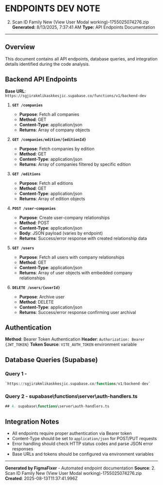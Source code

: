 # ENDPOINTS DEV NOTE
2. Scan ID Family New (View User Modal working)-1755025074276.zip
**Generated:** 8/13/2025, 7:37:41 AM
**Type:** API Endpoints Documentation

---

## Overview
This document contains all API endpoints, database queries, and integration details identified during the code analysis.

## Backend API Endpoints

**Base URL**: `https://sgjirakmlikaskkesjic.supabase.co/functions/v1/backend-dev`

1. **`GET /companies`**
   - **Purpose**: Fetch all companies
   - **Method**: GET
   - **Content-Type**: application/json
   - **Returns**: Array of company objects

2. **`GET /companies/edition/{editionId}`**
   - **Purpose**: Fetch companies by edition
   - **Method**: GET
   - **Content-Type**: application/json
   - **Returns**: Array of companies filtered by specific edition

3. **`GET /editions`**
   - **Purpose**: Fetch all editions
   - **Method**: GET
   - **Content-Type**: application/json
   - **Returns**: Array of edition objects

4. **`POST /user-companies`**
   - **Purpose**: Create user-company relationships
   - **Method**: POST
   - **Content-Type**: application/json
   - **Body**: JSON payload (varies by endpoint)
   - **Returns**: Success/error response with created relationship data

5. **`GET /users`**
   - **Purpose**: Fetch all users with company relationships
   - **Method**: GET
   - **Content-Type**: application/json
   - **Returns**: Array of user objects with embedded company relationships

6. **`DELETE /users/{userId}`**
   - **Purpose**: Archive user
   - **Method**: DELETE
   - **Content-Type**: application/json
   - **Returns**: Success/error response confirming user archival

## Authentication

**Method**: Bearer Token Authentication
**Header**: `Authorization: Bearer {JWT_TOKEN}`
**Token Source**: `VITE_AUTH_TOKEN` environment variable

## Database Queries (Supabase)

### Query 1 - 
```sql
`https://sgjirakmlikaskkesjic.supabase.co/functions/v1/backend-dev`
```

### Query 2 - supabase\functions\server\auth-handlers.ts
```sql
## 4. supabase\functions\server\auth-handlers.ts
```

## Integration Notes

- All endpoints require proper authentication via Bearer token
- Content-Type should be set to `application/json` for POST/PUT requests
- Error handling should check HTTP status codes and parse JSON error responses
- Base URLs and tokens should be configured via environment variables

---

**Generated by FigmaFixer** - Automated endpoint documentation
**Source**: 2. Scan ID Family New (View User Modal working)-1755025074276.zip
**Created**: 2025-08-13T11:37:41.996Z